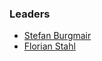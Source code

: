 ### Leaders

* [Stefan Burgmair](mailto:stefan.burgmair@owasp.org)
* [Florian Stahl](mailto:florian.stahl@owasp.org)
